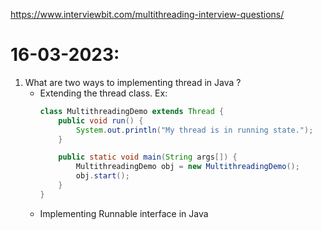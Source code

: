 https://www.interviewbit.com/multithreading-interview-questions/

# 16-03-2023:
1. What are two ways to implementing  thread in Java ?
    - Extending the thread class. Ex:
        ```java
        class MultithreadingDemo extends Thread {
            public void run() {
                System.out.println("My thread is in running state.");
            }

            public static void main(String args[]) {
                MultithreadingDemo obj = new MultithreadingDemo();
                obj.start();
            }
        }
        ```
    - Implementing Runnable interface in Java
